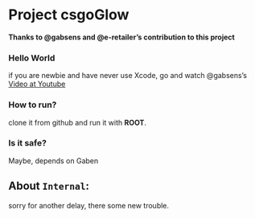 # Project csgoGlow

**Thanks to @gabsens and @e-retailer’s contribution to this project**

### Hello World
if you are newbie and have never use Xcode, go and watch @gabsens’s [Video at Youtube](https://www.youtube.com/watch?v=AefIiBg2HKU)


### How to run?
clone it from github and run it with **ROOT**.

### Is it safe?
Maybe, depends on Gaben

## About `Internal`:
sorry for another delay, there some new trouble.

